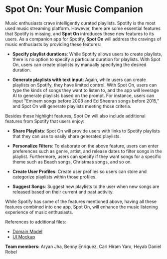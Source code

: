 # Spot On: Your Music Companion

Music enthusiasts crave intelligently curated playlists. Spotify is the most used music streaming platform. However, there are some essential features that Spotify is missing, and **Spot On** introduces these new features to its users. As a companion app for Spotify, **Spot On** will address the cravings of music enthusiasts by providing these features:

- **Specify playlist durations**: While Spotify allows users to create playlists, there is no option to specify a particular duration for playlists. With Spot On, users can create playlists by manually specifying the desired duration.

- **Generate playlists with text input**: Again, while users can create playlists on Spotify, they have limited control. With Spot On, users can type the kinds of songs they want to listen to, and the app will leverage AI to generate playlists based on the prompt. For instance, users can input "Eminem songs before 2008 and Ed Sheeran songs before 2015," and Spot On will generate playlists meeting those criteria.

Besides these highlight features, Spot On will also include additional features from Spotify that users enjoy:
- **Share Playlists**: Spot On will provide users with links to Spotify playlists that they can use to easily share generated playlists.

- **Personalize Filters**: To elaborate on the above feature, users can enter preferences such as genre, artist, and release dates to filter songs in the playlist. Furthermore, users can specify if they want songs for a specific theme such as Beach songs, Christmas songs, and so on.

- **Create User Profiles**: Create user profiles so users can store and categorize playlists within those profiles.

- **Suggest Songs**: Suggest new playlists to the user when new songs are released based on their current and past activity.

While Spotify has some of the features mentioned above, having all these features combined into one app, Spot On, will enhance the music listening experience of music enthusiasts.

References to additional files:
- [Domain Model](https://github.com/CS262-C-Spot-On/SpotOn-project/blob/main/images/drawioClass.png)
- [UI Mockup](https://github.com/CS262-C-Spot-On/SpotOn-project/blob/main/images/User%20Interface%20Mockup.jpg)

**Team members:** Aryan Jha, Benny Enriquez, Carl Hiram Yaro, Heyab Daniel Robel


